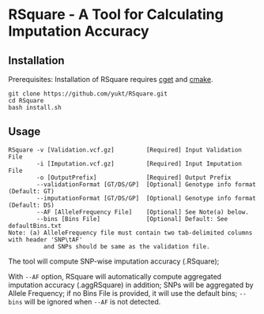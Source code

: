 # RSquare - A Tool for Calculating Imputation Accuracy
## Installation
Prerequisites: Installation of RSquare requires [cget](http://cget.readthedocs.io/en/latest/src/intro.html#installing-cget) and [cmake](https://cmake.org/install/).
```
git clone https://github.com/yukt/RSquare.git
cd RSquare
bash install.sh
```

## Usage
```
RSquare -v [Validation.vcf.gz]         [Required] Input Validation File
        -i [Imputation.vcf.gz]         [Required] Input Imputation File
        -o [OutputPrefix]              [Required] Output Prefix
        --validationFormat [GT/DS/GP]  [Optional] Genotype info format (Default: GT)
        --imputationFormat [GT/DS/GP]  [Optional] Genotype info format (Default: DS)
        --AF [AlleleFrequency File]    [Optional] See Note(a) below.
        --bins [Bins File]             [Optional] Default: See defaultBins.txt
Note: (a) AlleleFrequency file must contain two tab-delimited columns with header 'SNP\tAF'
          and SNPs should be same as the validation file.
```

The tool will compute SNP-wise imputation accuracy (.RSquare);

With `--AF` option, RSquare will automatically compute aggregated imputation accuracy (.aggRSquare) in addition; SNPs will be aggregated by Allele Frequency; if no Bins File is provided, it will use the default bins; `--bins` will be ignored when `--AF` is not detected.
